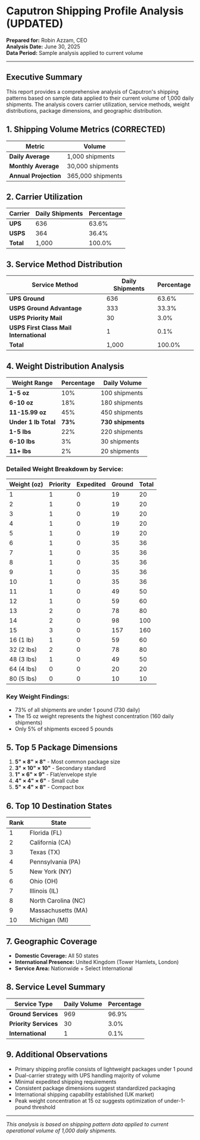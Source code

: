 # Caputron Shipping Profile Analysis (UPDATED)

**Prepared for:** Robin Azzam, CEO  
**Analysis Date:** June 30, 2025  
**Data Period:** Sample analysis applied to current volume  

---

## Executive Summary

This report provides a comprehensive analysis of Caputron's shipping patterns based on sample data applied to their current volume of 1,000 daily shipments. The analysis covers carrier utilization, service methods, weight distributions, package dimensions, and geographic distribution.

## 1. Shipping Volume Metrics (CORRECTED)

| Metric | Volume |
|--------|--------|
| **Daily Average** | 1,000 shipments |
| **Monthly Average** | 30,000 shipments |
| **Annual Projection** | 365,000 shipments |

## 2. Carrier Utilization

| Carrier | Daily Shipments | Percentage |
|---------|-----------------|------------|
| **UPS** | 636 | 63.6% |
| **USPS** | 364 | 36.4% |
| **Total** | 1,000 | 100.0% |

## 3. Service Method Distribution

| Service Method | Daily Shipments | Percentage |
|----------------|-----------------|------------|
| **UPS Ground** | 636 | 63.6% |
| **USPS Ground Advantage** | 333 | 33.3% |
| **USPS Priority Mail** | 30 | 3.0% |
| **USPS First Class Mail International** | 1 | 0.1% |
| **Total** | 1,000 | 100.0% |

## 4. Weight Distribution Analysis

| Weight Range | Percentage | Daily Volume |
|--------------|------------|--------------|
| **1-5 oz** | 10% | 100 shipments |
| **6-10 oz** | 18% | 180 shipments |
| **11-15.99 oz** | 45% | 450 shipments |
| **Under 1 lb Total** | **73%** | **730 shipments** |
| **1-5 lbs** | 22% | 220 shipments |
| **6-10 lbs** | 3% | 30 shipments |
| **11+ lbs** | 2% | 20 shipments |

### Detailed Weight Breakdown by Service:

| Weight (oz) | Priority | Expedited | Ground | Total |
|-------------|----------|-----------|--------|-------|
| 1 | 1 | 0 | 19 | 20 |
| 2 | 1 | 0 | 19 | 20 |
| 3 | 1 | 0 | 19 | 20 |
| 4 | 1 | 0 | 19 | 20 |
| 5 | 1 | 0 | 19 | 20 |
| 6 | 1 | 0 | 35 | 36 |
| 7 | 1 | 0 | 35 | 36 |
| 8 | 1 | 0 | 35 | 36 |
| 9 | 1 | 0 | 35 | 36 |
| 10 | 1 | 0 | 35 | 36 |
| 11 | 1 | 0 | 49 | 50 |
| 12 | 1 | 0 | 59 | 60 |
| 13 | 2 | 0 | 78 | 80 |
| 14 | 2 | 0 | 98 | 100 |
| 15 | 3 | 0 | 157 | 160 |
| 16 (1 lb) | 1 | 0 | 59 | 60 |
| 32 (2 lbs) | 2 | 0 | 78 | 80 |
| 48 (3 lbs) | 1 | 0 | 49 | 50 |
| 64 (4 lbs) | 0 | 0 | 20 | 20 |
| 80 (5 lbs) | 0 | 0 | 10 | 10 |

### Key Weight Findings:
- 73% of all shipments are under 1 pound (730 daily)
- The 15 oz weight represents the highest concentration (160 daily shipments)
- Only 5% of shipments exceed 5 pounds

## 5. Top 5 Package Dimensions

1. **5" × 8" × 8"** - Most common package size
2. **3" × 10" × 10"** - Secondary standard
3. **1" × 6" × 9"** - Flat/envelope style
4. **4" × 4" × 6"** - Small cube
5. **5" × 4" × 8"** - Compact box

## 6. Top 10 Destination States

| Rank | State | 
|------|-------|
| 1 | Florida (FL) |
| 2 | California (CA) |
| 3 | Texas (TX) |
| 4 | Pennsylvania (PA) |
| 5 | New York (NY) |
| 6 | Ohio (OH) |
| 7 | Illinois (IL) |
| 8 | North Carolina (NC) |
| 9 | Massachusetts (MA) |
| 10 | Michigan (MI) |

## 7. Geographic Coverage

- **Domestic Coverage:** All 50 states
- **International Presence:** United Kingdom (Tower Hamlets, London)
- **Service Area:** Nationwide + Select International

## 8. Service Level Summary

| Service Type | Daily Volume | Percentage |
|--------------|--------------|------------|
| **Ground Services** | 969 | 96.9% |
| **Priority Services** | 30 | 3.0% |
| **International** | 1 | 0.1% |

## 9. Additional Observations

- Primary shipping profile consists of lightweight packages under 1 pound
- Dual-carrier strategy with UPS handling majority of volume
- Minimal expedited shipping requirements
- Consistent package dimensions suggest standardized packaging
- International shipping capability established (UK market)
- Peak weight concentration at 15 oz suggests optimization of under-1-pound threshold

---

*This analysis is based on shipping pattern data applied to current operational volume of 1,000 daily shipments.*